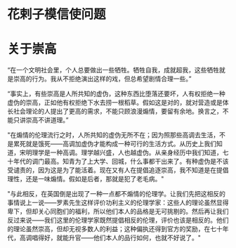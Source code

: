 # 花剌子模信使问题


# 关于崇高

“在一个文明社会里，个人总要做出一些牺牲。牺牲自我，成就超我，这些牺牲就是崇高的行为。我从不拒绝演出这样的戏，但总希望剧情合理一些。”

“事实上，有些崇高是人所共知的虚伪，这种东西比堕落还要坏，人有权拒绝一种虚伪的崇高，正如他有权拒绝下水去捞一根稻草。假如这是对的，就对营造或是体长社会理论的人提出了更高的需求，不能只顾浪漫煽情，要留有余地。换言之，不能只讲崇高不讲道理。”

"在煽情的伦理流行之时，人所共知的虚伪无所不在；因为照那些高调去生活，不是累死就是饿死——高调加虚伪才能构成一种可行的生活方式。从历史上我们知道，宋明理学是一种高调。理学越兴盛，人也越虚伪。从亲身经历中我们知道，七十年代的调门最高。知青为了上大学、回城，什么事都干出来了。有种虚伪是不该受谴责的，因为这是为了能活着。现在又有人在提倡追逐崇高，我不知道是在提倡理性，还是一味煽情。假如是后者，那就是犯了老毛病。"

"与此相反，在英国倒是出现了一种一点都不煽情的伦理学。让我们先把这相反的事情说上一说——罗素先生这样评价功利主义的伦理学家：这些人的理论虽然显得卑下，但却关心同胞们的福利，所以他们本人的品格是无可挑剔的。然后再让我们反过来说——我们这里的伦理学家既然提倡相反的伦理，评价也该是相反的。他们的理论虽然崇高，但却无视多数人的利益；这种偏执还得到官方的奖励，在七十年代，高调唱得好，就能升官——他们本人的品行如何，也就不好说了。"


